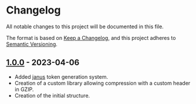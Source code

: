 # Changelog

All notable changes to this project will be documented in this file.

The format is based on [Keep a Changelog](https://keepachangelog.com/en/1.0.0/),
and this project adheres to [Semantic Versioning](https://semver.org/spec/v2.0.0.html).

## [1.0.0] - 2023-04-06

- Added [janus](https://github.com/motiv-labs/janus) token generation system.
- Creation of a custom library allowing compression with a custom header in GZIP.
- Creation of the initial structure.

[1.0.0]: https://github.com/hyugogirubato/pybinance/releases/tag/v1.0.0
